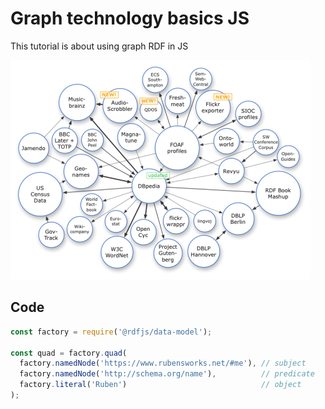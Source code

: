 # Graph technology basics JS
This tutorial is about using graph RDF in JS

![alt text](../../media/graphs/graph1.png "Python")

## Code
```js
const factory = require('@rdfjs/data-model');

const quad = factory.quad(
  factory.namedNode('https://www.rubensworks.net/#me'), // subject
  factory.namedNode('http://schema.org/name'),          // predicate
  factory.literal('Ruben')                              // object
);
```
